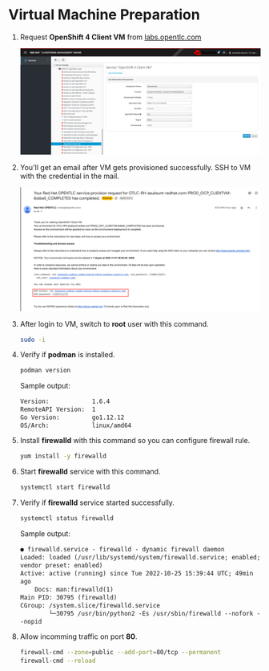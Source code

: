 # Virtual Machine Preparation

1. Request **OpenShift 4 Client VM** from [labs.opentlc.com](https://labs.opentlc.com/)

    ![prepare vm](../images/self-manage-gw-vm-1.png)

2. You'll get an email after VM gets provisioned successfully. SSH to VM with the credential in the mail.

    ![prepare vm](../images/self-manage-gw-vm-2.png)

3. After login to VM, switch to **root** user with this command.

    ```sh
    sudo -i
    ```

4. Verify if **podman** is installed.

    ```sh
    podman version
    ```

    Sample output:

    ```text
    Version:            1.6.4
    RemoteAPI Version:  1
    Go Version:         go1.12.12
    OS/Arch:            linux/amd64
    ```

5. Install **firewalld** with this command so you can configure firewall rule.

    ```sh
    yum install -y firewalld
    ```

6. Start **firewalld** service with this command.

    ```sh
    systemctl start firewalld
    ```

7. Verify if **firewalld** service started successfully.

    ```sh
    systemctl status firewalld
    ```

    Sample output:

    ```text
    ● firewalld.service - firewalld - dynamic firewall daemon
    Loaded: loaded (/usr/lib/systemd/system/firewalld.service; enabled; vendor preset: enabled)
    Active: active (running) since Tue 2022-10-25 15:39:44 UTC; 49min ago
        Docs: man:firewalld(1)
    Main PID: 30795 (firewalld)
    CGroup: /system.slice/firewalld.service
            └─30795 /usr/bin/python2 -Es /usr/sbin/firewalld --nofork --nopid
    ```

8. Allow incomming traffic on port **80**.

    ```sh
    firewall-cmd --zone=public --add-port=80/tcp --permanent
    firewall-cmd --reload
    ```
